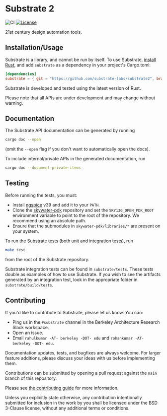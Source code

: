 # Substrate 2

![CI](https://github.com/substrate-labs/substrate2/actions/workflows/ci-main.yml/badge.svg)
[![License](https://img.shields.io/badge/License-BSD_3--Clause-blue.svg)](https://opensource.org/licenses/BSD-3-Clause)

21st century design automation tools.

## Installation/Usage

Substrate is a library, and cannot be run by itself.
To use Substrate, [install Rust](https://www.rust-lang.org/tools/install),
and add `substrate` as a dependency in your project's Cargo.toml:

```toml
[dependencies]
substrate = { git = "https://github.com/substrate-labs/substrate2", branch = "main" }
```

Substrate is developed and tested using the latest version of Rust.

Please note that all APIs are under development and may change without warning.

## Documentation

The Substrate API documentation can be generated by running
```bash
cargo doc --open
```
(omit the `--open` flag if you don't want to automatically open the docs).

To include internal/private APIs in the generated documentation, run
```bash
cargo doc --document-private-items
```

## Testing

Before running the tests, you must:
* Install [ngspice](https://ngspice.sourceforge.io/) v39 and add it to your `PATH`.
* Clone the [skywater-pdk](https://github.com/google/skywater-pdk) repository and set
the `SKY130_OPEN_PDK_ROOT` environment variable to point to the root of the repository.
We recommend using an absolute path.
* Ensure that the submodules in `skywater-pdk/libraries/*` are present on your system.

To run the Substrate tests (both unit and integration tests), run

```bash
make test
```

from the root of the Substrate repository.

Substrate integration tests can be found in `substrate/tests`.
These tests double as examples of how to use Substrate.
If you wish to see the artifacts generated by an integration test,
look in the appropriate folder in `substrate/build/tests`.

## Contributing

If you'd like to contribute to Substrate, please let us know. You can:
* Ping us in the `#substrate` channel in the Berkeley Architecture Research Slack workspace.
* Open an issue.
* Email `rahulkumar -AT- berkeley -DOT- edu` and `rohankumar -AT- berkeley -DOT- edu`.

Documentation updates, tests, and bugfixes are always welcome.
For larger feature additions, please discuss your ideas with us before implementing them.

Contributions can be submitted by opening a pull request against the `main` branch
of this repository.

Please see [the contributing guide](docs/CONTRIBUTING.md) for more information.

Unless you explicitly state otherwise, any contribution intentionally submitted for inclusion
in the work by you shall be licensed under the BSD 3-Clause license, without any additional terms or conditions.


